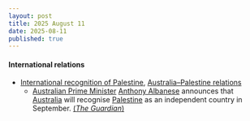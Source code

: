 ```yaml
---
layout: post
title: 2025 August 11
date: 2025-08-11
published: true
---
```



#### International relations

* [International recognition of Palestine](https://en.wikipedia.org/wiki/International_recognition_of_Palestine "International recognition of Palestine"), [Australia–Palestine relations](https://en.wikipedia.org/wiki/Australia%E2%80%93Palestine_relations "Australia–Palestine relations")
  * [Australian Prime Minister](https://en.wikipedia.org/wiki/Prime_Minister_of_Australia "Prime Minister of Australia") [Anthony Albanese](https://en.wikipedia.org/wiki/Anthony_Albanese "Anthony Albanese") announces that [Australia](https://en.wikipedia.org/wiki/Australia "Australia") will recognise [Palestine](https://en.wikipedia.org/wiki/Palestine "Palestine") as an independent country in September. [(*The Guardian*)](https://www.theguardian.com/australia-news/live/2025/aug/11/news-live-netanyahu-shameful-palestine-state-anthony-albanese-penny-wong-meteor-victoria-marles-papua-new-guinea-ntwnfb?CMP=share_btn_url&page=with%3Ablock-68995ecb8f08f4cafb5ad23f#block-68995ecb8f08f4cafb5ad23f)
